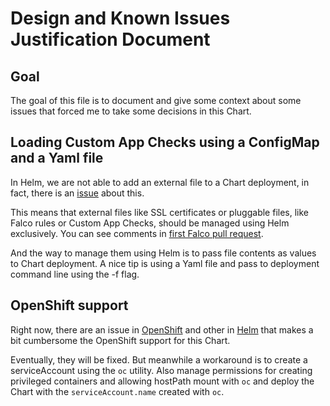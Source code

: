 # Design and Known Issues Justification Document

## Goal

The goal of this file is to document and give some context about some issues that
forced me to take some decisions in this Chart.

## Loading Custom App Checks using a ConfigMap and a Yaml file

In Helm, we are not able to add an external file to a Chart deployment, in fact,
there is an [issue](https://github.com/helm/helm/issues/3276) about this.

This means that external files like SSL certificates or pluggable files, like
Falco rules or Custom App Checks, should be managed using Helm exclusively. You
can see comments in [first Falco pull request](https://github.com/helm/charts/pull/5853).

And the way to manage them using Helm is to pass file contents as values to Chart
deployment. A nice tip is using a Yaml file and pass to deployment command line
using the -f flag.

## OpenShift support

Right now, there are an issue in [OpenShift](https://github.com/openshift/origin/issues/20788)
and other in [Helm](https://github.com/helm/helm/issues/4533) that makes a bit
cumbersome the OpenShift support for this Chart.

Eventually, they will be fixed. But meanwhile a workaround is to create a
serviceAccount using the `oc` utility. Also manage permissions for creating privileged
containers and allowing hostPath mount with `oc` and deploy the Chart with the
`serviceAccount.name` created with `oc`.
